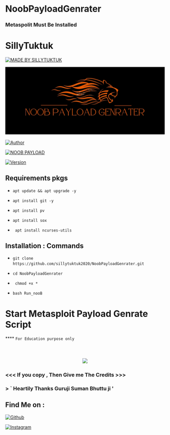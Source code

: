 # NoobPayloadGenrater
### Metaspolit Must Be Installed 

# SillyTuktuk

<p align="left">

<a href="#"><img title="MADE BY SILLYTUKTUK " src="https://img.shields.io/badge/Sillytuktuk-Creations-yellowgreen?colorA=%23ff0000&colorB=%23017e40&style=for-the-badge"></a>

</p>

<p align="center">

<a href="#"><img title="Host" src="https://github.com/sillytuktuk2020/NoobPayloadGenrater/blob/master/Logo.jpg"></a>

</p>

<p align="center">

<a href="https://github.com/SillyTuktuk"><img title="Author" src="https://img.shields.io/badge/Creat%20by-Sillytuktuk2020-yellowgreen?style=for-the-badge&logo=github"></a>

<a href="#"><img title="NOOB PAYLOAD" src="https://img.shields.io/badge/NoobPayloadGenrater-Creat%20your%20Payload%20-orange?style=for-the-badge"></a>

</p>

<p align="center">

<a href="#"><img title="Version" src="https://img.shields.io/badge/Version%20-2.0.2-yellow re?style=flat-square"></a>

</p>

## Requirements pkgs 

 * `apt update && apt upgrade -y `

 * `apt install git -y`

 * ` apt install pv `

 * ` apt install sox `

 * ` apt install ncurses-utils`

 

 ## Installation : Commands 

 

 * `git clone https://github.com/sillytuktuk2020/NoobPayloadGenrater.git `

 * `cd NoobPayloadGenrater`

 * ` chmod +x *`

 *  ` bash Run_nooB `

# Start Metasploit Payload Genrate Script 

**** ` For Education purpose only `

### 

 

<br>

<p align="center">

<img src="https://github.com/sillytuktuk2020/NoobPayloadGenrater/blob/master/IMG_Logo.jpg"/>

### <<< If you copy , Then Give me The Credits >>>

### > ` Heartily Thanks Guruji Suman Bhuttu ji '

## Find Me on :

[![Github](https://img.shields.io/badge/Github-Sillytuktuk2020-green?style=for-the-badge&logo=github)](https://github.com/sillytuktuk2020)

[![Instagram](https://img.shields.io/badge/IG-decent__deep__raadhe-yellowgreen?style=for-the-badge&logo=instagram)](https://www.instagram.com/decent_deep_raadhe)
